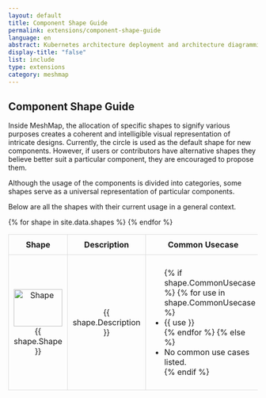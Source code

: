 ```yaml
---
layout: default
title: Component Shape Guide
permalink: extensions/component-shape-guide
language: en
abstract: Kubernetes architecture deployment and architecture diagramming tool for cloud native applications - MeshMap.
display-title: "false"
list: include
type: extensions
category: meshmap
---
```


## Component Shape Guide

Inside MeshMap, the allocation of specific shapes to signify various purposes creates a coherent and intelligible visual representation of intricate designs.
Currently, the circle is used as the default shape for new components. However, if users or contributors have alternative shapes they believe better suit a particular component, they are encouraged to propose them.

Although the usage of the components is divided into categories, some shapes serve as a universal representation of particular components.

Below are all the shapes with their current usage in a general context.


<style>
  table {
    width: 100%;
    border-collapse: collapse;
  }

  th, td {
    text-align: center;
    padding: 10px;
    border: 1px solid #ddd;
  }

  /* Adjust SVG column width on large screens */
  @media (min-width: 1024px) {
    td:first-child, th:first-child {
      width: 10%; /* Adjust this value as needed */
    }
  }

  /* Responsive table for mobile screens */
  @media (max-width: 767px) {
    .table-container {
      overflow-x: auto;
    }

    table {
      min-width: 600px; /* Adjust this value based on your content */
    }

    td img {
      width: 50px;
      height: 50px;
    }
  }
</style>

<!-- <style>
  table {
    width: 100%;
    border-collapse: collapse;
  }

  th, td {
    text-align: left;
    padding: 10px;
  }

  /* Responsive table */
  @media (max-width: 600px) {
    table, thead, tbody, th, td, tr {
      display: block;
    }

    thead tr {
      display: none; /* Hide table header */
    }

    tr {
      margin-bottom: 10px;
      border-bottom: 1px solid #ddd;
    }

    td {
      display: flex;
      justify-content: space-between;
      align-items: center;
      text-align: left;
      padding-left: 50%;
      position: relative;
    }

    td:before {
      content: attr(data-label);
      position: absolute;
      left: 10px;
      width: calc(50% - 20px);
      font-weight: bold;
      white-space: nowrap;
    }

    td img {
      width: 50px;
      height: 50px;
    }
  }
</style> -->

<div class="table-container">
<table style="width: 100%; border-collapse: collapse;">
  <thead>
    <tr>
      <th>Shape</th>
      <!-- <th>Shape</th> -->
      <th>Description</th>
      <th>Common Usecase</th>
      <!-- <th>Dependency</th> -->
    </tr>
  </thead>
  <tbody>
    {% for shape in site.data.shapes %}
      <tr>
        <td style="text-align: center">
            <img src="{{ site.baseurl }}/assets/shapes/{{shape.SVG}}" width="100%" height="75px" alt="Shape"/>
            <div>{{ shape.Shape }}</div>
        </td>
        <!-- <td style="text-align: center">{{ shape.Shape }}</td> -->
        <td>{{ shape.Description }}</td>
        <td style="text-align: left">
          <ul>
            {% if shape.CommonUsecase %}
              {% for use in shape.CommonUsecase %}
                <li>{{ use }}</li>
              {% endfor %}
            {% else %}
              <li>No common use cases listed.</li>
            {% endif %}
          </ul>
        </td>
        <!-- <td>{{ shape.DependOn | default: "No dependencies listed." }}</td> -->
      </tr>
    {% endfor %}
  </tbody>
</table>
</div>